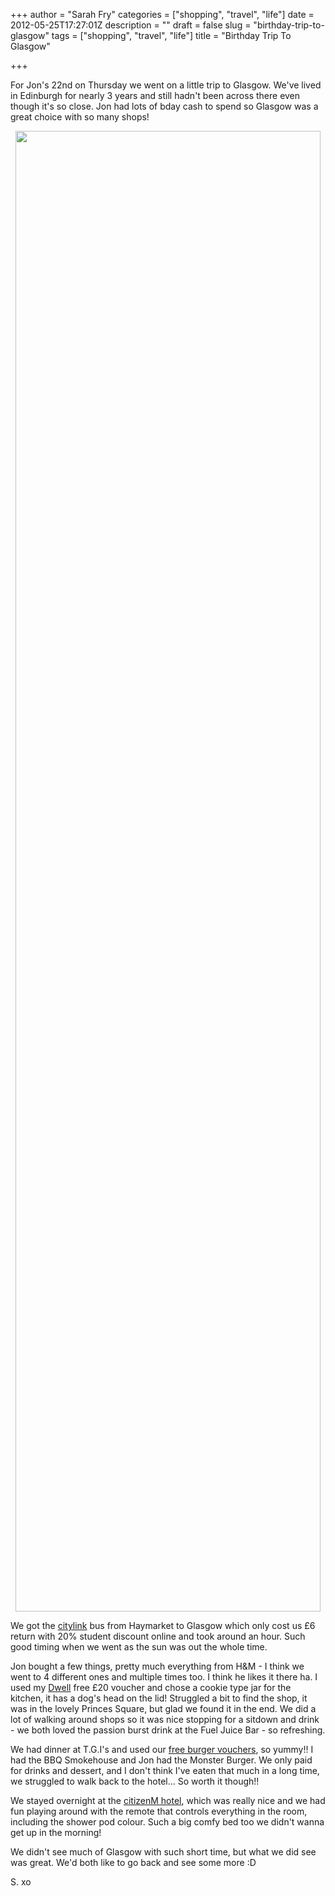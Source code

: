 +++
author = "Sarah Fry"
categories = ["shopping", "travel", "life"]
date = 2012-05-25T17:27:01Z
description = ""
draft = false
slug = "birthday-trip-to-glasgow"
tags = ["shopping", "travel", "life"]
title = "Birthday Trip To Glasgow"

+++


For Jon's 22nd on Thursday we went on a little trip to Glasgow. We've lived in Edinburgh for nearly 3 years and still hadn't been across there even though it's so close. Jon had lots of bday cash to spend so Glasgow was a great choice with so many shops!
<p style="text-align: center;"><a href="http://sweetaspi.co.uk/content/images/2012/05/IMGP29181.jpg"><img class="aligncenter size-full wp-image-718" title="Glasgow trip" src="http://sweetaspi.co.uk/content/images/2012/05/IMGP29181.jpg" alt="" width="488" height="2369" /></a></p>
We got the <a href="http://www.citylink.co.uk/index.php" target="_blank">citylink</a> bus from Haymarket to Glasgow which only cost us £6 return with 20% student discount online and took around an hour. Such good timing when we went as the sun was out the whole time.

Jon bought a few things, pretty much everything from H&amp;M - I think we went to 4 different ones and multiple times too. I think he likes it there ha. I used my <a href="http://dwell.co.uk/" target="_blank">Dwell</a> free £20 voucher and chose a cookie type jar for the kitchen, it has a dog's head on the lid! Struggled a bit to find the shop, it was in the lovely Princes Square, but glad we found it in the end. We did a lot of walking around shops so it was nice stopping for a sitdown and drink - we both loved the passion burst drink at the Fuel Juice Bar - so refreshing.

We had dinner at T.G.I's and used our <a title="Free(ish) T.G.I Friday’s Juicy Burger" href="http://sweetaspi.co.uk/freeish-t-g-i-fridays-juicy-burger/" target="_blank">free burger vouchers</a>, so yummy!! I had the BBQ Smokehouse and Jon had the Monster Burger. We only paid for drinks and dessert, and I don't think I've eaten that much in a long time, we struggled to walk back to the hotel... So worth it though!!

We stayed overnight at the <a href="http://www.citizenm.com/glasgow/" target="_blank">citizenM hotel</a>, which was really nice and we had fun playing around with the remote that controls everything in the room, including the shower pod colour. Such a big comfy bed too we didn't wanna get up in the morning!

We didn't see much of Glasgow with such short time, but what we did see was great. We'd both like to go back and see some more :D

S. xo

